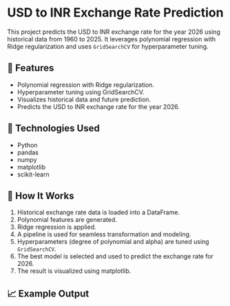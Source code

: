# USD to INR Exchange Rate Prediction

This project predicts the USD to INR exchange rate for the year 2026 using historical data from 1960 to 2025. It leverages polynomial regression with Ridge regularization and uses `GridSearchCV` for hyperparameter tuning.

## 📌 Features

- Polynomial regression with Ridge regularization.
- Hyperparameter tuning using GridSearchCV.
- Visualizes historical data and future prediction.
- Predicts the USD to INR exchange rate for the year 2026.

## 🧠 Technologies Used

- Python
- pandas
- numpy
- matplotlib
- scikit-learn

## 🚀 How It Works

1. Historical exchange rate data is loaded into a DataFrame.
2. Polynomial features are generated.
3. Ridge regression is applied.
4. A pipeline is used for seamless transformation and modeling.
5. Hyperparameters (degree of polynomial and alpha) are tuned using `GridSearchCV`.
6. The best model is selected and used to predict the exchange rate for 2026.
7. The result is visualized using matplotlib.

## 📈 Example Output

